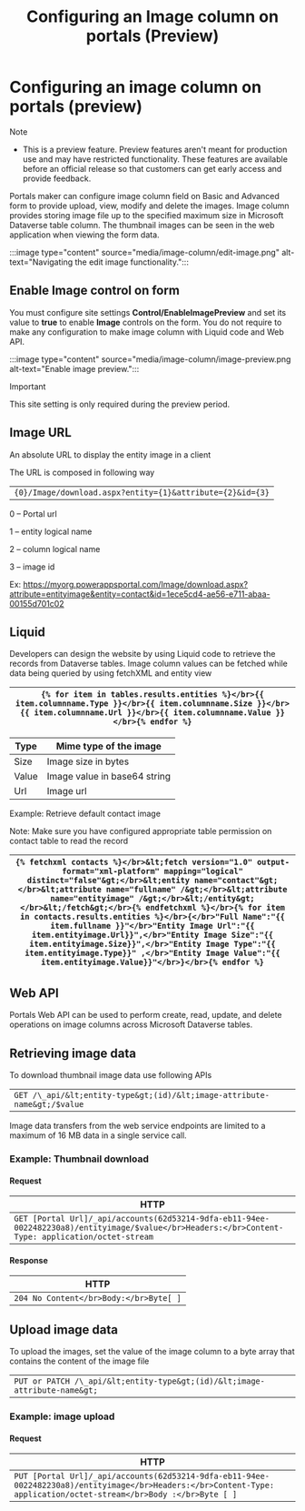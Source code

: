 ﻿---
title: Configuring an Image column on portals (Preview)
---
# Configuring an image column on portals (preview)

>[!NOTE]
> - This is a preview feature.  Preview features aren't meant for production use and may have restricted functionality. These features are available before an official release so that customers can get early access and provide feedback.

Portals maker can configure image column field on Basic and Advanced form to provide upload, view, modify and delete the images. Image column provides storing image file up to the specified maximum size in Microsoft Dataverse table column. The thumbnail images can be seen in the web application when viewing the form data.

:::image type="content" source="media/image-column/edit-image.png" alt-text="Navigating the edit image functionality.":::

## Enable Image control on form

You must configure site settings **Control/EnableImagePreview** and set its value to **true** to enable **Image** controls on the form. You do not require to make any configuration to make image column with Liquid code and Web API.

:::image type="content" source="media/image-column/image-preview.png alt-text="Enable image preview.":::

>[!IMPORTANT]
> This site setting is only required during the preview period.

## Image URL

An absolute URL to display the entity image in a client

The URL is composed in following way

|                                                         |
|---------------------------------------------------------|
| ```{0}/Image/download.aspx?entity={1}&attribute={2}&id={3}``` |

0 – Portal url

1 – entity logical name

2 – column logical name

3 – image id

Ex: https://myorg.powerappsportal.com/Image/download.aspx?attribute=entityimage&entity=contact&id=1ece5cd4-ae56-e711-abaa-00155d701c02

## Liquid

Developers can design the website by using Liquid code to retrieve the records from Dataverse tables. Image column values can be fetched while data being queried by using fetchXML and entity view

| ```{% for item in tables.results.entities %}</br>{{ item.columnname.Type }}</br>{{ item.columnname.Size }}</br>{{ item.columnname.Url }}</br>{{ item.columnname.Value }}</br>{% endfor %}``` |
|-------------------------|

| Type  | Mime type of the image       |
|-------|------------------------------|
| Size  | Image size in bytes          |
| Value | Image value in base64 string |
| Url   | Image url                    |

Example: Retrieve default contact image

Note: Make sure you have configured appropriate table permission on contact table to read the record

| ```{% fetchxml contacts %}</br>&lt;fetch version="1.0" output-format="xml-platform" mapping="logical" distinct="false"&gt;</br>&lt;entity name="contact"&gt;</br>&lt;attribute name="fullname" /&gt;</br>&lt;attribute name="entityimage" /&gt;</br>&lt;/entity&gt;</br>&lt;/fetch&gt;</br>{% endfetchxml %}</br>{% for item in contacts.results.entities %}</br>{</br>"Full Name":"{{ item.fullname }}"</br>"Entity Image Url":"{{ item.entityimage.Url}}",</br>"Entity Image Size":"{{ item.entityimage.Size}}",</br>"Entity Image Type":"{{ item.entityimage.Type}}" ,</br>"Entity Image Value":"{{ item.entityimage.Value}}"</br>}</br>{% endfor %}``` |
|-------------------------|

## Web API

Portals Web API can be used to perform create, read, update, and delete operations on image columns across Microsoft Dataverse tables.

## Retrieving image data

To download thumbnail image data use following APIs

|                                                                        |
|------------------------------------------------------------------------|
| ```GET /\_api/&lt;entity-type&gt;(id)/&lt;image-attribute-name&gt;/$value``` |

Image data transfers from the web service endpoints are limited to a maximum of 16 MB data in a single service call.

### Example: Thumbnail download

#### Request

| HTTP |
|-------------------------|
| ```GET [Portal Url]/_api/accounts(62d53214-9dfa-eb11-94ee-0022482230a8)/entityimage/$value</br>Headers:</br>Content-Type: application/octet-stream``` |

#### Response

| HTTP |
|-------------------------|
| ```204 No Content</br>Body:</br>Byte[ ]``` |

## Upload image data

To upload the images, set the value of the image column to a byte array that contains the content of the image file

|                                                                          |
|--------------------------------------------------------------------------|
| ```PUT or PATCH /\_api/&lt;entity-type&gt;(id)/&lt;image-attribute-name&gt;``` |

### Example: image upload

#### Request

| HTTP |
|-------------------------|
| ```PUT [Portal Url]/_api/accounts(62d53214-9dfa-eb11-94ee-0022482230a8)/entityimage</br>Headers:</br>Content-Type: application/octet-stream</br>Body :</br>Byte [ ]``` |